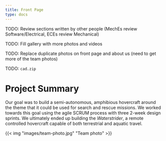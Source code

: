 ```yaml
---
title: Front Page
type: docs
---
```


TODO: Review sections written by other people (MechEs review
Software/Electrical, ECEs review Mechanical)

TODO: Fill gallery with more photos and videos

TODO: Replace duplicate photos on front page and about us (need to get more of
the team photos)

TODO: `cad.zip`

# Project Summary

Our goal was to build a semi-autonomous, amphibious hovercraft around the theme
that it could be used for search and rescue missions. We worked towards this
goal using the agile SCRUM process with three 2-week design sprints. We
ultimately ended up building the *Waterstrider*, a remote controlled hovercraft
capable of both terrestrial and aquatic travel.

{{< img "images/team-photo.jpg" "Team photo" >}}
